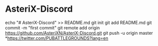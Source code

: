 # AsteriX-Discord
echo "# AsteriX-Discord" >> README.md
git init
git add README.md
git commit -m "first commit"
git remote add origin https://github.com/AsteriXN/AsteriX-Discord.git
git push -u origin master
*https://twitter.com/PUBATTLEGROUNDS?lang=en
